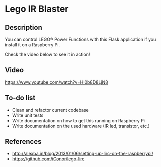 # Lego IR Blaster

## Description

You can control LEGO® Power Functions with this Flask application if you install it on a Raspberry Pi.

Check the video below to see it in action!

## Video

https://www.youtube.com/watch?v=HI0b8D8LjN8

## To-do list

* Clean and refactor current codebase
* Write unit tests
* Write documentation on how to get this running on Raspberry Pi
* Write documentation on the used hardware (IR led, transistor, etc.)

## References

* http://alexba.in/blog/2013/01/06/setting-up-lirc-on-the-raspberrypi/
* https://github.com/iConor/lego-lirc
